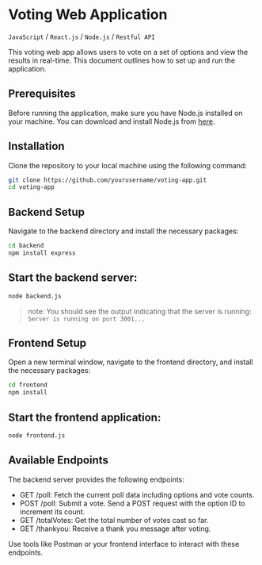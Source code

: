# Voting Web Application 
 `JavaScript` / `React.js` / `Node.js` / `Restful API`

This voting web app allows users to vote on a set of options and view the results in real-time. This document outlines how to set up and run the application.

## Prerequisites

Before running the application, make sure you have Node.js installed on your machine. You can download and install Node.js from [here](https://nodejs.org/en/download).

## Installation

Clone the repository to your local machine using the following command:

```bash
git clone https://github.com/yourusername/voting-app.git
cd voting-app
```

## Backend Setup
Navigate to the backend directory and install the necessary packages:
```bash
cd backend
npm install express
```

## Start the backend server:
```bash
node backend.js
```

> note: You should see the output indicating that the server is running: `Server is running on port 3001...`

## Frontend Setup
Open a new terminal window, navigate to the frontend directory, and install the necessary packages:
```bash
cd frontend
npm install
```

## Start the frontend application:
```bash
node frontend.js
```

## Available Endpoints
The backend server provides the following endpoints:

+ GET /poll: Fetch the current poll data including options and vote counts.
+ POST /poll: Submit a vote. Send a POST request with the option ID to increment its count.
+ GET /totalVotes: Get the total number of votes cast so far.
+ GET /thankyou: Receive a thank you message after voting.

Use tools like Postman or your frontend interface to interact with these endpoints.